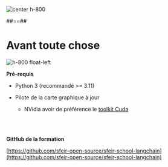 <!-- .slide:-->

![center h-800](./assets/images/tour-de-table.png)

##==##

<!-- .slide: -->

# Avant toute chose

![h-800 float-left](assets/images/checks.jpg)

**Pré-requis**

* Python 3 (recommandé >= 3.11)

* Pilote de la carte graphique à jour
  * NVidia avoir de préférence le [toolkit Cuda](https://developer.nvidia.com/cuda-toolkit)

<br><br>

**GitHub de la formation**

[https://github.com/sfeir-open-source/sfeir-school-langchain](https://github.com/sfeir-open-source/sfeir-school-langchain)